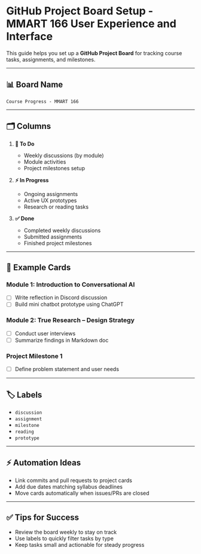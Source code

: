 # GitHub Project Board Setup - MMART 166 User Experience and Interface

This guide helps you set up a **GitHub Project Board** for tracking course tasks, assignments, and milestones.

---

## 📊 Board Name
`Course Progress - MMART 166`

---

## 🗂️ Columns
1. **📌 To Do**
   - Weekly discussions (by module)
   - Module activities
   - Project milestones setup

2. **⚡ In Progress**
   - Ongoing assignments
   - Active UX prototypes
   - Research or reading tasks

3. **✅ Done**
   - Completed weekly discussions
   - Submitted assignments
   - Finished project milestones

---

## 📝 Example Cards
### Module 1: Introduction to Conversational AI
- [ ] Write reflection in Discord discussion
- [ ] Build mini chatbot prototype using ChatGPT

### Module 2: True Research – Design Strategy
- [ ] Conduct user interviews
- [ ] Summarize findings in Markdown doc

### Project Milestone 1
- [ ] Define problem statement and user needs

---

## 🏷️ Labels
- `discussion`
- `assignment`
- `milestone`
- `reading`
- `prototype`

---

## ⚡ Automation Ideas
- Link commits and pull requests to project cards
- Add due dates matching syllabus deadlines
- Move cards automatically when issues/PRs are closed

---

## ✅ Tips for Success
- Review the board weekly to stay on track
- Use labels to quickly filter tasks by type
- Keep tasks small and actionable for steady progress
